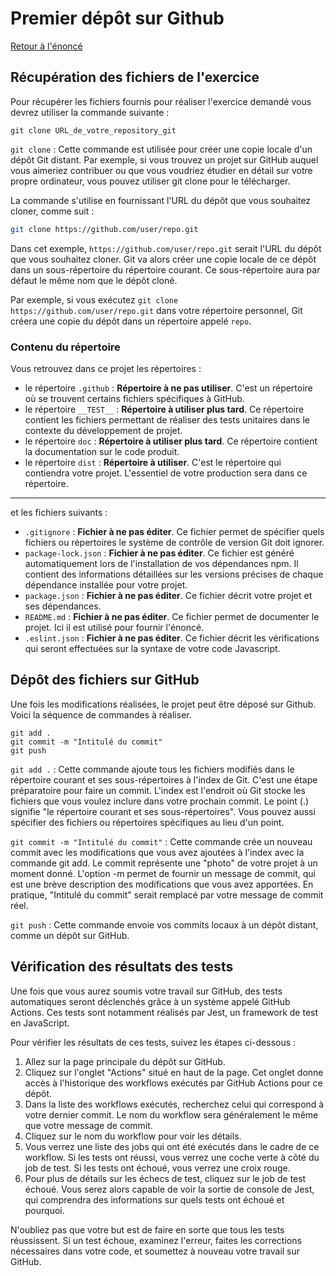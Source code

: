 # Premier dépôt sur Github
[Retour à l'énoncé](README.md)

## Récupération des fichiers de l'exercice
Pour récupérer les fichiers fournis pour réaliser l'exercice demandé vous devrez utiliser la commande suivante :
```
git clone URL_de_votre_repository_git
```
`git clone` : Cette commande est utilisée pour créer une copie locale d'un dépôt Git distant. Par exemple, si vous trouvez un projet sur GitHub auquel vous aimeriez contribuer ou que vous voudriez étudier en détail sur votre propre ordinateur, vous pouvez utiliser git clone pour le télécharger.

La commande s'utilise en fournissant l'URL du dépôt que vous souhaitez cloner, comme suit :

```bash
git clone https://github.com/user/repo.git
```
Dans cet exemple, `https://github.com/user/repo.git` serait l'URL du dépôt que vous souhaitez cloner. Git va alors créer une copie locale de ce dépôt dans un sous-répertoire du répertoire courant. Ce sous-répertoire aura par défaut le même nom que le dépôt cloné.

Par exemple, si vous exécutez `git clone https://github.com/user/repo.git` dans votre répertoire personnel, Git créera une copie du dépôt dans un répertoire appelé `repo`.

### Contenu du répertoire
Vous retrouvez dans ce projet les répertoires :  
- le répertoire `.github` : **Répertoire à ne pas utiliser**. C'est un répertoire où se trouvent certains fichiers spécifiques à GitHub.
- le répertoire `__TEST__` : **Répertoire à utiliser plus tard**. Ce répertoire contient les fichiers permettant de réaliser des tests unitaires dans le contexte du développement de projet.
- le répertoire `doc` : **Répertoire à utiliser plus tard**. Ce répertoire contient la documentation sur le code produit.
- le répertoire `dist` : **Répertoire à utiliser**. C'est le répertoire qui contiendra votre projet. L'essentiel de votre production sera dans ce répertoire.
---
et les fichiers suivants :
- `.gitignore` : **Fichier à ne pas éditer**. Ce fichier permet de spécifier quels fichiers ou répertoires le système de contrôle de version Git doit ignorer.
- `package-lock.json` : **Fichier à ne pas éditer**. Ce fichier est généré automatiquement lors de l'installation de vos dépendances npm. Il contient des informations détaillées sur les versions précises de chaque dépendance installée pour votre projet.
- `package.json` : **Fichier à ne pas éditer**. Ce fichier décrit votre projet et ses dépendances.
- `README.md` : **Fichier à ne pas éditer**. Ce fichier permet de documenter le projet. Ici il est utilisé pour fournir l'énoncé. 
- `.eslint.json` : **Fichier à ne pas éditer**. Ce fichier décrit les vérifications qui seront effectuées sur la syntaxe de votre code Javascript.

## Dépôt des fichiers sur GitHub
Une fois les modifications réalisées, le projet peut être déposé sur Github. Voici la séquence de commandes à réaliser.
```
git add .
git commit -m "Intitulé du commit"
git push
```

`git add .` : Cette commande ajoute tous les fichiers modifiés dans le répertoire courant et ses sous-répertoires à l'index de Git. C'est une étape préparatoire pour faire un commit. L'index est l'endroit où Git stocke les fichiers que vous voulez inclure dans votre prochain commit. Le point (.) signifie "le répertoire courant et ses sous-répertoires". Vous pouvez aussi spécifier des fichiers ou répertoires spécifiques au lieu d'un point.

`git commit -m "Intitulé du commit"` : Cette commande crée un nouveau commit avec les modifications que vous avez ajoutées à l'index avec la commande git add. Le commit représente une "photo" de votre projet à un moment donné. L'option -m permet de fournir un message de commit, qui est une brève description des modifications que vous avez apportées. En pratique, "Intitulé du commit" serait remplacé par votre message de commit réel.

`git push` : Cette commande envoie vos commits locaux à un dépôt distant, comme un dépôt sur GitHub.

## Vérification des résultats des tests
Une fois que vous aurez soumis votre travail sur GitHub, des tests automatiques seront déclenchés grâce à un système appelé GitHub Actions. Ces tests sont notamment réalisés par Jest, un framework de test en JavaScript.

Pour vérifier les résultats de ces tests, suivez les étapes ci-dessous :

1. Allez sur la page principale du dépôt sur GitHub.
2. Cliquez sur l'onglet "Actions" situé en haut de la page. Cet onglet donne accès à l'historique des workflows exécutés par GitHub Actions pour ce dépôt.
3. Dans la liste des workflows exécutés, recherchez celui qui correspond à votre dernier commit. Le nom du workflow sera généralement le même que votre message de commit.
4. Cliquez sur le nom du workflow pour voir les détails.
5. Vous verrez une liste des jobs qui ont été exécutés dans le cadre de ce workflow. Si les tests ont réussi, vous verrez une coche verte à côté du job de test. Si les tests ont échoué, vous verrez une croix rouge.
6. Pour plus de détails sur les échecs de test, cliquez sur le job de test échoué. Vous serez alors capable de voir la sortie de console de Jest, qui comprendra des informations sur quels tests ont échoué et pourquoi.

N'oubliez pas que votre but est de faire en sorte que tous les tests réussissent. Si un test échoue, examinez l'erreur, faites les corrections nécessaires dans votre code, et soumettez à nouveau votre travail sur GitHub.
